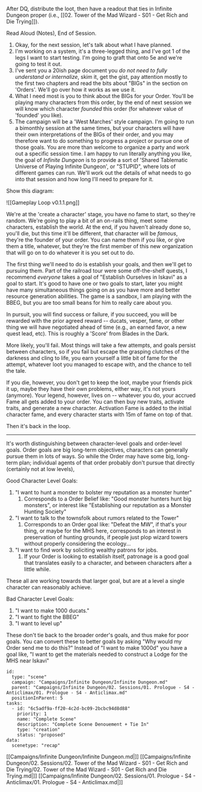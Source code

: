 After DQ, distribute the loot, then have a readout that ties in Infinite Dungeon proper (i.e., [[02. Tower of the Mad Wizard - S01 - Get Rich and Die Trying]]).

Read Aloud (Notes), End of Session.

1. Okay, for the next session, let's talk about what I have planned.
2. I'm working on a system, it's a three-legged thing, and I've got 1 of the legs I want to start testing. I'm going to graft that onto 5e and we're going to test it out.
3. I've sent you a 20ish page document you _do not need to fully understand or internalize_, skim it, get the gist, pay attention mostly to the first two chapters and read the bits about "BIGs" in the section on 'Orders'. We'll go over how it works as we use it.
4. What I need most is you to think about the BIGs for your Order. You'll be playing many characters from this order, by the end of next session we will know which character _founded_ this order (for whatever value of 'founded' you like).
5. The campaign will be a 'West Marches' style campaign. I'm going to run a bimonthly session at the same times, but your characters will have their own interpretations of the BIGs of their order, and you may therefore want to do something to progress a project or pursue one of those goals. You are more than welcome to organize a party and work out a specific session time. I am happy to run literally anything you like, the goal of _Infinite Dungeon_ is to provide a sort of 'Shared Tablematic Universe of Playing Infinite Dungeon', or "STUPID", where lots of different games can run. We'll work out the details of what needs to go into that session and how long I'll need to prepare for it.

Show this diagram:

![[Gameplay Loop v0.1.1.png]]

We're at the 'create a character' stage, you have no fame to start, so they're random. We're going to play a bit of an on-rails thing, meet some characters, establish the world. At the end, if you haven't already done so, you'll die, but this time it'll be different, that character will be _famous_, they're the founder of your order. You can name them if you like, or give them a title, whatever, but they're the first member of this new organization that will go on to do whatever it is you set out to do.

The first thing we'll need to do is establish your goals, and then we'll get to pursuing them. Part of the railroad tour were some off-the-shelf quests, I recommend _everyone_ takes a goal of "Establish Ourselves in Iskavi" as a goal to start. It's good to have one or two goals to start, later you might have many simultaneous things going on as you have more and better resource generation abilities. The game is a sandbox, I am playing with the BBEG, but you are too small beans for him to really care about you.

In pursuit, you will find success or failure, if you succeed, you will be rewarded with the prior agreed reward -- ducats, vesper, fame, or other thing we will have negotiated ahead of time (e.g., an earned favor, a new quest lead, etc). This is roughly a 'Score' from Blades in the Dark.

More likely, you'll fail. Most things will take a few attempts, and goals persist between characters, so if you fail but escape the grasping clutches of the darkness and cling to life, you earn yourself a little bit of fame for the attempt, whatever loot you managed to escape with, and the chance to tell the tale.

If you die, however, you don't get to keep the loot, maybe your friends pick it up, maybe they have their own problems, either way, it's not yours (anymore). Your legend, however, lives on -- whatever you do, your accrued Fame all gets added to your order. You can then buy new traits, activate traits, and generate a new character. Activation Fame is added to the initial character fame, and every character starts with 15m of fame on top of that.

Then it's back in the loop.

----

It's worth distinguishing between character-level goals and order-level goals. Order goals are big long-term objectives, characters can generally pursue them in lots of ways. So while the Order may have some big, long-term plan; individual agents of that order probably don't pursue that directly (certainly not at low levels), 

Good Character Level Goals:

1. "I want to hunt a monster to bolster my reputation as a monster hunter"
	1. Corresponds to a Order Belief like: "Good monster hunters hunt big monsters", or interest like "Establishing our reputation as a Monster Hunting Society"
2. "I want to talk to the townsfolk about rumors related to the Tower"
	1. Corresponds to an Order goal like: "Defeat the MW", if that's your thing, or maybe for the MHS here, corresponds to an interest in preservation of hunting grounds, if people just plop wizard towers without properly considering the ecology...
3. "I want to find work by soliciting wealthy patrons for jobs.
	1. If your Order is looking to establish itself, patronage is a good goal that translates easily to a character, and between characters after a little while.

These all are working towards that larger goal, but are at a level a single character can reasonably achieve.

Bad Character Level Goals:

1. "I want to make 1000 ducats."
2. "I want to fight the BBEG"
3. "I want to level up"

These don't tie back to the broader order's goals, and thus make for poor goals. You can convert these to better goals by asking "Why would my Order send me to do this?" Instead of "I want to make 1000d" you have a goal like, "I want to get the materials needed to construct a Lodge for the MHS near Iskavi"

```RpgManager4
id: 
  type: "scene"
  campaign: "Campaigns/Infinite Dungeon/Infinite Dungeon.md"
  parent: "Campaigns/Infinite Dungeon/02. Sessions/01. Prologue - S4 - Anticlimax/01. Prologue - S4 - Anticlimax.md"
  positionInParent: 5
tasks: 
  - id: "6c5adf9a-ff20-4c2d-bc09-2bcbc94d8d88"
    priority: 1
    name: "Complete Scene"
    description: "Complete Scene Denouement + Tie In"
    type: "creation"
    status: "proposed"
data: 
  scenetype: "recap"
```

[[Campaigns/Infinite Dungeon/Infinite Dungeon.md|]]
[[Campaigns/Infinite Dungeon/02. Sessions/02. Tower of the Mad Wizard - S01 - Get Rich and Die Trying/02. Tower of the Mad Wizard - S01 - Get Rich and Die Trying.md|]]
[[Campaigns/Infinite Dungeon/02. Sessions/01. Prologue - S4 - Anticlimax/01. Prologue - S4 - Anticlimax.md|]]
